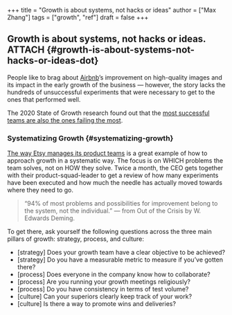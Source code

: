 +++
title = "Growth is about systems, not hacks or ideas"
author = ["Max Zhang"]
tags = ["growth", "ref"]
draft = false
+++

## Growth is about systems, not hacks or ideas. <span class="tag"><span class="ATTACH">ATTACH</span></span> {#growth-is-about-systems-not-hacks-or-ideas-dot}

People like to brag about [Airbnb](https://community.growthhackers.com/posts/airbnb-the-growth-story-you-didnt-know)’s improvement on high-quality images and its impact in the early growth of the business — however, the story lacks the hundreds of unsuccessful experiments that were necessary to get to the ones that performed well.

The 2020 State of Growth research found out that the [most successful teams are also the ones failing the most](https://blog.growthhackers.com/successful-growth-teams-are-the-ones-who-failed-the-most-a40dfa471d66).


### Systematizing Growth {#systematizing-growth}

[The way Etsy manages its product teams](https://blog.growthhackers.com/how-etsy-ceo-structure-teams-to-optimize-for-experimentation-and-agility-e3455348bddf) is a great example of how to approach growth in a systematic way. The focus is on WHICH problems the team solves, not on HOW they solve. Twice a month, the CEO gets together with their product-squad-leader to get a review of how many experiments have been executed and how much the needle has actually moved towards where they need to go.

> “94% of most problems and possibilities for improvement belong to the system, not the individual.”
> — from Out of the Crisis by W. Edwards Deming.

To get there, ask yourself the following questions across the three main pillars of growth: strategy, process, and culture:

-   [strategy] Does your growth team have a clear objective to be achieved?
-   [strategy] Do you have a measurable metric to measure if you’ve gotten there?
-   [process] Does everyone in the company know how to collaborate?
-   [process] Are you running your growth meetings religiously?
-   [process] Do you have consistency in terms of test volume?
-   [culture] Can your superiors clearly keep track of your work?
-   [culture] Is there a way to promote wins and deliveries?
